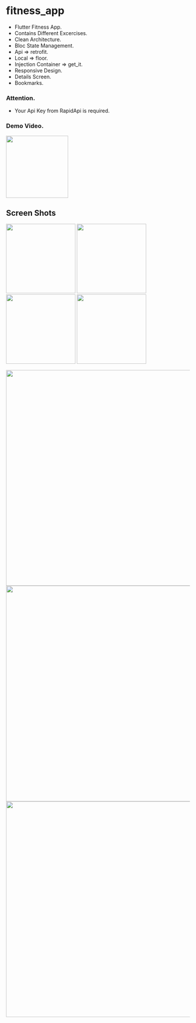 # fitness_app

- Flutter Fitness App.
- Contains Different Excercises.
- Clean Architecture.
- Bloc State Management.
- Api => retrofit.
- Local => floor.
- Injection Container => get_it.
- Responsive Design.
- Details Screen.
- Bookmarks.

### Attention.
- Your Api Key from RapidApi is required.

### Demo Video.

<a href="https://youtu.be/UR2asQPMvmc?si=y8Qyj0iF_yjXAInR"><img src="https://upload.wikimedia.org/wikipedia/commons/thumb/e/e1/Logo_of_YouTube_%282015-2017%29.svg/2560px-Logo_of_YouTube_%282015-2017%29.svg.png" width="170"></img></a>

## Screen Shots

<p float="left">
   <img src="https://github.com/mo7amedaliEbaid/fitness-app-clean-arch/blob/88c625577d6cd7501ba982cc67be95e130cfd46f/screenshots/exercises.jpg" width="190" />
   <img src="https://github.com/mo7amedaliEbaid/fitness-app-clean-arch/blob/88c625577d6cd7501ba982cc67be95e130cfd46f/screenshots/details.jpg" width="190" />
   <img src="https://github.com/mo7amedaliEbaid/fitness-app-clean-arch/blob/88c625577d6cd7501ba982cc67be95e130cfd46f/screenshots/bookmarks.jpg" width="190" />
   <img src="https://github.com/mo7amedaliEbaid/fitness-app-clean-arch/blob/88c625577d6cd7501ba982cc67be95e130cfd46f/screenshots/details3.jpg" width="190" />
</p>

<p float="left">
   <img src="https://github.com/mo7amedaliEbaid/fitness-app-clean-arch/blob/88c625577d6cd7501ba982cc67be95e130cfd46f/screenshots/exercises-wide.jpg" width="590" />
   <img src="https://github.com/mo7amedaliEbaid/fitness-app-clean-arch/blob/88c625577d6cd7501ba982cc67be95e130cfd46f/screenshots/details-wide.jpg" width="590" />
   <img src="https://github.com/mo7amedaliEbaid/fitness-app-clean-arch/blob/88c625577d6cd7501ba982cc67be95e130cfd46f/screenshots/bookmarks-wide.jpg" width="590" />
</p>

